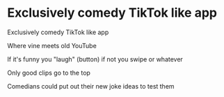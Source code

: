 # Exclusively comedy TikTok like app

Exclusively comedy TikTok like app

Where vine meets old YouTube

If it's funny you "laugh" (button) if not you swipe or whatever

Only good clips go to the top

Comedians could put out their new joke ideas to test them
